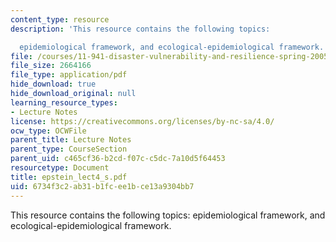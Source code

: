 ```yaml
---
content_type: resource
description: 'This resource contains the following topics:

  epidemiological framework, and ecological-epidemiological framework.'
file: /courses/11-941-disaster-vulnerability-and-resilience-spring-2005/6734f3c2ab31b1fcee1bce13a9304bb7_epstein_lect4_s.pdf
file_size: 2664166
file_type: application/pdf
hide_download: true
hide_download_original: null
learning_resource_types:
- Lecture Notes
license: https://creativecommons.org/licenses/by-nc-sa/4.0/
ocw_type: OCWFile
parent_title: Lecture Notes
parent_type: CourseSection
parent_uid: c465cf36-b2cd-f07c-c5dc-7a10d5f64453
resourcetype: Document
title: epstein_lect4_s.pdf
uid: 6734f3c2-ab31-b1fc-ee1b-ce13a9304bb7
---
```

This resource contains the following topics:
epidemiological framework, and ecological-epidemiological framework.